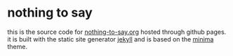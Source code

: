 # nothing to say

this is the source code for [nothing-to-say.org](http://nothing-to-say.org)
hosted through github pages. it is built with the static site
generator [jekyll](https://jekyllrb.com/) and is based on
the [minima](https://github.com/jekyll/minima) theme.
